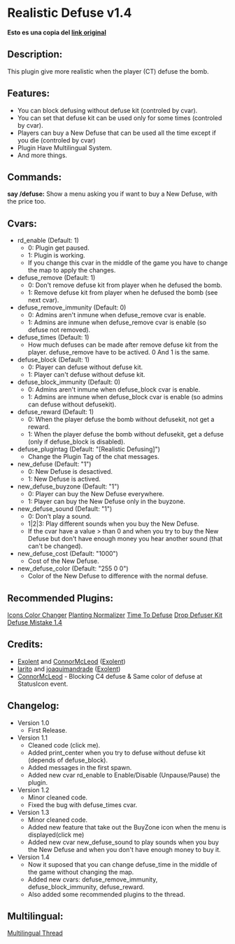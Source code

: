 Realistic Defuse v1.4
============

__Esto es una copia del [link original](https://forums.alliedmods.net/showthread.php?t=101106)__

## Description:

This plugin give more realistic when the player (CT) defuse the bomb.

## Features:

- You can block defusing without defuse kit (controled by cvar).
- You can set that defuse kit can be used only for some times (controled by cvar).
- Players can buy a New Defuse that can be used all the time except if you die (controled by cvar)
- Plugin Have Multilingual System.
- And more things.

## Commands:

__say /defuse:__ Show a menu asking you if want to buy a New Defuse, with the price too.

## Cvars:

* rd_enable (Default: 1)
  * 0: Plugin get paused.
  * 1: Plugin is working.
  * If you change this cvar in the middle of the game you have to change the map to apply the changes.
* defuse_remove (Default: 1)
  * 0: Don't remove defuse kit from player when he defused the bomb.
  * 1: Remove defuse kit from player when he defused the bomb (see next cvar).
* defuse_remove_immunity (Default: 0)
  * 0: Admins aren't inmune when defuse_remove cvar is enable.
  * 1: Admins are inmune when defuse_remove cvar is enable (so defuse not removed).
* defuse_times (Default: 1)
  * How much defuses can be made after remove defuse kit from the player. defuse_remove have to be actived. 0 And 1 is the same.
* defuse_block (Default: 1)
  * 0: Player can defuse without defuse kit.
  * 1: Player can't defuse without defuse kit.
* defuse_block_immunity (Default: 0)
  * 0: Admins aren't inmune when defuse_block cvar is enable.
  * 1: Admins are inmune when defuse_block cvar is enable (so admins can defuse without defusekit).
* defuse_reward (Default: 1)
  * 0: When the player defuse the bomb without defusekit, not get a reward.
  * 1: When the player defuse the bomb without defusekit, get a defuse (only if defuse_block is disabled).
* defuse_plugintag (Default: "[Realistic Defusing]")
  * Change the Plugin Tag of the chat messages.
* new_defuse (Default: "1")
  * 0: New Defuse is desactived.
  * 1: New Defuse is actived.
* new_defuse_buyzone (Default: "1")
  * 0: Player can buy the New Defuse everywhere.
  * 1: Player can buy the New Defuse only in the buyzone.
* new_defuse_sound (Default: "1")
  * 0: Don't play a sound.
  * 1|2|3: Play different sounds when you buy the New Defuse.
  * If the cvar have a value > than 0 and when you try to buy the New Defuse but don't have enough money you hear another sound (that can't be changed).
* new_defuse_cost (Default: "1000")
  * Cost of the New Defuse.
* new_defuse_color (Default: "255 0 0")
  * Color of the New Defuse to difference with the normal defuse.
  
## Recommended Plugins:

[Icons Color Changer](http://forums.alliedmods.net/showthread.php?p=816874)
[Planting Normalizer](http://forums.alliedmods.net/showthread.php?p=790266)
[Time To Defuse](http://forums.alliedmods.net/showthread.php?p=523845)
[Drop Defuser Kit](http://forums.alliedmods.net/showthread.php?p=57960)
[Defuse Mistake 1.4](http://forums.alliedmods.net/showthread.php?p=601970)

## Credits:

* [Exolent](http://forums.alliedmods.net/member.php?u=25165) and [ConnorMcLeod](http://forums.alliedmods.net/member.php?u=18946) ([Exolent](http://forums.alliedmods.net/showthread.php?t=101026))
* [larito](http://forums.alliedmods.net/member.php?u=44270) and [joaquimandrade](http://forums.alliedmods.net/member.php?u=45372) ([Exolent](http://forums.alliedmods.net/showthread.php?t=100909))
* [ConnorMcLeod](http://forums.alliedmods.net/member.php?u=18946) - Blocking C4 defuse & Same color of defuse at StatusIcon event.

## Changelog:

* Version 1.0
  * First Release.
* Version 1.1
  * Cleaned code (click me).
  * Added print_center when you try to defuse without defuse kit (depends of defuse_block).
  * Added messages in the first spawn.
  * Added new cvar rd_enable to Enable/Disable (Unpause/Pause) the plugin.
* Version 1.2
  * Minor cleaned code.
  * Fixed the bug with defuse_times cvar.
* Version 1.3
  * Minor cleaned code.
  * Added new feature that take out the BuyZone icon when the menu is displayed(click me)
  * Added new cvar new_defuse_sound to play sounds when you buy the New Defuse and when you don't have enough money to buy it.
* Version 1.4
  * Now it suposed that you can change defuse_time in the middle of the game without changing the map.
  * Added new cvars: defuse_remove_immunity, defuse_block_immunity, defuse_reward.
  * Also added some recommended plugins to the thread.
  
## Multilingual:

[Multilingual Thread](http://forums.alliedmods.net/showthread.php?t=101107)